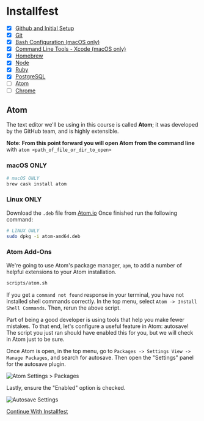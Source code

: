 # Installfest

- [x] [Github and Initial Setup](github.md)
- [x] [Git](git.md)
- [x] [Bash Configuration (macOS only)](bash.md)
- [x] [Command Line Tools - Xcode (macOS only)](command_line_tools.md)
- [x] [Homebrew](homebrew.md)
- [x] [Node](node.md)
- [x] [Ruby](ruby.md)
- [x] [PostgreSQL](postgres.md)
- [ ] [Atom](atom.md)
- [ ] [Chrome](chrome.md)

## Atom

The text editor we'll be using in this course is called **Atom**; it was
developed by the GitHub team, and is highly extensible.

**Note: From this point forward you will open Atom from the command line** with `atom <path_of_file_or_dir_to_open>`

### macOS ONLY

```bash
# macOS ONLY
brew cask install atom
```

### Linux ONLY

Download the `.deb` file from [Atom.io](https://atom.io/)
Once finished run the following command:

```bash
# LINUX ONLY
sudo dpkg -i atom-amd64.deb
```

### Atom Add-Ons

We're going to use Atom's package manager, `apm`, to add a number of helpful
extensions to your Atom installation.

```bash
scripts/atom.sh
```

If you get a `command not found` response in your terminal, you have not
installed shell commands correctly. In the top menu, select `Atom -> Install Shell Commands`. Then, rerun the above script.

Part of being a good developer is using tools that help you make fewer mistakes.
To that end, let's configure a useful feature in Atom: autosave! The script you just ran should have enabled this for you, but we will check in Atom just to be sure.

Once Atom is open, in the top menu, go to `Packages -> Settings View -> Manage Packages`, and search for autosave.
Then open the "Settings" panel for the autosave plugin.

![Atom Settings > Packages](https://cloud.githubusercontent.com/assets/388761/21697829/41986714-d362-11e6-87ac-f0c42eac72e0.png)

Lastly, ensure the "Enabled" option is checked.

![Autosave Settings](https://cloud.githubusercontent.com/assets/388761/21697838/47338b72-d362-11e6-9106-4a5f476945ca.png)

[Continue With Installfest](chrome.md)
